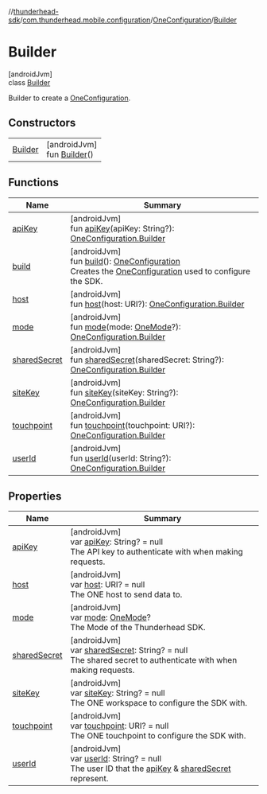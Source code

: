 //[thunderhead-sdk](../../../../index.md)/[com.thunderhead.mobile.configuration](../../index.md)/[OneConfiguration](../index.md)/[Builder](index.md)

# Builder

[androidJvm]\
class [Builder](index.md)

Builder to create a [OneConfiguration](../index.md).

## Constructors

| | |
|---|---|
| [Builder](-builder.md) | [androidJvm]<br>fun [Builder](-builder.md)() |

## Functions

| Name | Summary |
|---|---|
| [apiKey](api-key.md) | [androidJvm]<br>fun [apiKey](api-key.md)(apiKey: String?): [OneConfiguration.Builder](index.md) |
| [build](build.md) | [androidJvm]<br>fun [build](build.md)(): [OneConfiguration](../index.md)<br>Creates the [OneConfiguration](../index.md) used to configure the SDK. |
| [host](host.md) | [androidJvm]<br>fun [host](host.md)(host: URI?): [OneConfiguration.Builder](index.md) |
| [mode](mode.md) | [androidJvm]<br>fun [mode](mode.md)(mode: [OneMode](../../-one-mode/index.md)?): [OneConfiguration.Builder](index.md) |
| [sharedSecret](shared-secret.md) | [androidJvm]<br>fun [sharedSecret](shared-secret.md)(sharedSecret: String?): [OneConfiguration.Builder](index.md) |
| [siteKey](site-key.md) | [androidJvm]<br>fun [siteKey](site-key.md)(siteKey: String?): [OneConfiguration.Builder](index.md) |
| [touchpoint](touchpoint.md) | [androidJvm]<br>fun [touchpoint](touchpoint.md)(touchpoint: URI?): [OneConfiguration.Builder](index.md) |
| [userId](user-id.md) | [androidJvm]<br>fun [userId](user-id.md)(userId: String?): [OneConfiguration.Builder](index.md) |

## Properties

| Name | Summary |
|---|---|
| [apiKey](api-key.md) | [androidJvm]<br>var [apiKey](api-key.md): String? = null<br>The API key to authenticate with when making requests. |
| [host](host.md) | [androidJvm]<br>var [host](host.md): URI? = null<br>The ONE host to send data to. |
| [mode](mode.md) | [androidJvm]<br>var [mode](mode.md): [OneMode](../../-one-mode/index.md)?<br>The Mode of the Thunderhead SDK. |
| [sharedSecret](shared-secret.md) | [androidJvm]<br>var [sharedSecret](shared-secret.md): String? = null<br>The shared secret to authenticate with when making requests. |
| [siteKey](site-key.md) | [androidJvm]<br>var [siteKey](site-key.md): String? = null<br>The ONE workspace to configure the SDK with. |
| [touchpoint](touchpoint.md) | [androidJvm]<br>var [touchpoint](touchpoint.md): URI? = null<br>The ONE touchpoint to configure the SDK with. |
| [userId](user-id.md) | [androidJvm]<br>var [userId](user-id.md): String? = null<br>The user ID that the [apiKey](api-key.md) & [sharedSecret](shared-secret.md) represent. |
